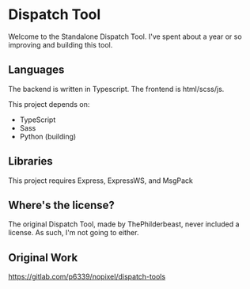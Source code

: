# Dispatch Tool

Welcome to the Standalone Dispatch Tool. I've spent about a year or so improving and building this tool.

## Languages
The backend is written in Typescript. The frontend is html/scss/js.

This project depends on:
- TypeScript
- Sass
- Python (building)

## Libraries
This project requires Express, ExpressWS, and MsgPack

## Where's the license?

The original Dispatch Tool, made by ThePhilderbeast, never included a license. As such, I'm not going to either.


## Original Work

https://gitlab.com/p6339/nopixel/dispatch-tools
